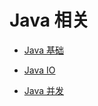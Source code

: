 # Java 相关

- [Java 基础](notes/Java相关/Java%20基础.md)

- [Java IO](notes/Java相关/Java%20IO.md)

- [Java 并发](notes/Java相关/Java%20并发.md)


